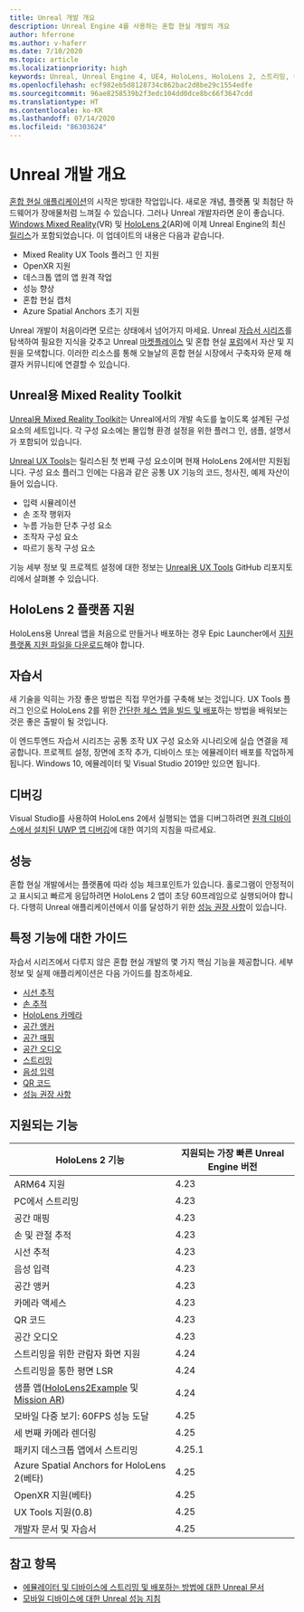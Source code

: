 ```yaml
---
title: Unreal 개발 개요
description: Unreal Engine 4를 사용하는 혼합 현실 개발의 개요
author: hferrone
ms.author: v-haferr
ms.date: 7/10/2020
ms.topic: article
ms.localizationpriority: high
keywords: Unreal, Unreal Engine 4, UE4, HoloLens, HoloLens 2, 스트리밍, 원격, 혼합 현실, 개발, 시작, 기능, 새 프로젝트, 에뮬레이터, 설명서, 가이드, 특징, 홀로그램, 게임 개발
ms.openlocfilehash: ecf982eb5d8128734c862bac2d8be29c1554edfe
ms.sourcegitcommit: 96ae8258539b2f3edc104dd0dce8bc66f3647cdd
ms.translationtype: HT
ms.contentlocale: ko-KR
ms.lasthandoff: 07/14/2020
ms.locfileid: "86303624"
---
```

# <a name="unreal-development-overview"></a>Unreal 개발 개요

<a href="https://docs.microsoft.com/windows/mixed-reality" target="_blank" title="혼합 현실 문서"> 혼합 현실 애플리케이션</a>의 시작은 방대한 작업입니다. 새로운 개념, 플랫폼 및 최첨단 하드웨어가 장애물처럼 느껴질 수 있습니다. 그러나 Unreal 개발자라면 운이 좋습니다. <a href="https://www.microsoft.com/windows/windows-mixed-reality" target="_blank" title="Windows Mixed Reality 문서">Windows Mixed Reality</a>(VR) 및 <a href="https://www.microsoft.com/hololens/hardware" target="_blank" title="HoloLens 2 문서">HoloLens 2</a>(AR)에 이제 Unreal Engine의 최신 <a href="https://docs.unrealengine.com/Support/Builds/ReleaseNotes/4_25/index.html" target="_blank" title="Unreal Engine 4.25 릴리스 정보"> 릴리스</a>가 포함되었습니다. 이 업데이트의 내용은 다음과 같습니다.
* Mixed Reality UX Tools 플러그 인 지원
* OpenXR 지원
* 데스크톱 앱의 앱 원격 작업
* 성능 향상
* 혼합 현실 캡처
* Azure Spatial Anchors 초기 지원

Unreal 개발이 처음이라면 모르는 상태에서 넘어가지 마세요. Unreal <a href="https://docs.unrealengine.com/GettingStarted/index.html" target="_blank">자습서 시리즈</a>를 탐색하여 필요한 지식을 갖추고 Unreal <a href="https://www.unrealengine.com/marketplace/store" target="_blank">마켓플레이스</a> 및 혼합 현실 <a href="https://forums.unrealengine.com/development-discussion/vr-ar-development" target="_blank">포럼</a>에서 자산 및 지원을 모색합니다. 이러한 리소스를 통해 오늘날의 혼합 현실 시장에서 구축자와 문제 해결자 커뮤니티에 연결할 수 있습니다.

## <a name="mixed-reality-toolkit-for-unreal"></a>Unreal용 Mixed Reality Toolkit

[Unreal용 Mixed Reality Toolkit](https://github.com/microsoft/MixedRealityToolkit-Unreal)는 Unreal에서의 개발 속도를 높이도록 설계된 구성 요소의 세트입니다. 각 구성 요소에는 몰입형 환경 설정을 위한 플러그 인, 샘플, 설명서가 포함되어 있습니다. 

[Unreal UX Tools](https://github.com/microsoft/MixedReality-UXTools-Unreal)는 릴리스된 첫 번째 구성 요소이며 현재 HoloLens 2에서만 지원됩니다. 구성 요소 플러그 인에는 다음과 같은 공통 UX 기능의 코드, 청사진, 예제 자산이 들어 있습니다.
* 입력 시뮬레이션
* 손 조작 행위자
* 누름 가능한 단추 구성 요소
* 조작자 구성 요소
* 따르기 동작 구성 요소

기능 세부 정보 및 프로젝트 설정에 대한 정보는 [Unreal용 UX Tools](https://github.com/microsoft/MixedReality-UXTools-Unreal) GitHub 리포지토리에서 살펴볼 수 있습니다.

## <a name="hololens-2-platform-support"></a>HoloLens 2 플랫폼 지원
HoloLens용 Unreal 앱을 처음으로 만들거나 배포하는 경우 Epic Launcher에서 [지원 플랫폼 지원 파일을 다운로드](unreal-uxt-ch6.md#packaging-and-deploying-the-app-via-device-portal)해야 합니다.

## <a name="tutorial"></a>자습서

새 기술을 익히는 가장 좋은 방법은 직접 무언가를 구축해 보는 것입니다. UX Tools 플러그 인으로 HoloLens 2를 위한 [간단한 체스 앱을 빌드 및 배포](unreal-uxt-ch1.md)하는 방법을 배워보는 것은 좋은 출발이 될 것입니다. 

이 엔드투엔드 자습서 시리즈는 공통 조작 UX 구성 요소와 시나리오에 실습 연결을 제공합니다. 프로젝트 설정, 장면에 조작 추가, 디바이스 또는 에뮬레이터 배포를 작업하게 됩니다. Windows 10, 에뮬레이터 및 Visual Studio 2019만 있으면 됩니다.

## <a name="debugging"></a>디버깅

Visual Studio를 사용하여 HoloLens 2에서 실행되는 앱을 디버그하려면 [원격 디바이스에서 설치된 UWP 앱 디버깅](https://docs.microsoft.com/visualstudio/debugger/debug-installed-app-package?view=vs-2019#remote)에 대한 여기의 지침을 따르세요.

## <a name="performance"></a>성능

혼합 현실 개발에서는 플랫폼에 따라 성능 체크포인트가 있습니다. 홀로그램이 안정적이고 표시되고 빠르게 응답하려면 HoloLens 2 앱이 초당 60프레임으로 실행되어야 합니다. 다행히 Unreal 애플리케이션에서 이를 달성하기 위한 [성능 권장 사항](performance-recommendations-for-unreal.md)이 있습니다.

## <a name="guides-to-specific-features"></a>특정 기능에 대한 가이드

자습서 시리즈에서 다루지 않은 혼합 현실 개발의 몇 가지 핵심 기능을 제공합니다. 세부 정보 및 실제 애플리케이션은 다음 가이드를 참조하세요. 
* [시선 추적](unreal-gaze-input.md)
* [손 추적](unreal-hand-tracking.md)
* [HoloLens 카메라](unreal-hololens-camera.md)
* [공간 앵커](unreal-spatial-anchors.md)
* [공간 매핑](unreal-spatial-mapping.md)
* [공간 오디오](unreal-spatial-audio.md)
* [스트리밍](unreal-streaming.md)
* [음성 입력 ](unreal-voice-input.md)
* [QR 코드](unreal-qr-codes.md)
* [성능 권장 사항](performance-recommendations-for-unreal.md)

## <a name="supported-features"></a>지원되는 기능

| HoloLens 2 기능 | 지원되는 가장 빠른 Unreal Engine 버전 |
| ----------- | ----------- |
| ARM64 지원 | 4.23 |
| PC에서 스트리밍 | 4.23 |
| 공간 매핑 | 4.23 |
| 손 및 관절 추적 | 4.23 |
| 시선 추적 | 4.23 |
| 음성 입력 | 4.23 |
| 공간 앵커 | 4.23 |
| 카메라 액세스 | 4.23 |
| QR 코드 | 4.23 |
| 공간 오디오 | 4.23 |
| 스트리밍을 위한 관람자 화면 지원 | 4.24 |
| 스트리밍을 통한 평면 LSR | 4.24 |
| 샘플 앱([HoloLens2Example](https://github.com/microsoft/MixedReality-Unreal-Samples) 및 [Mission AR](https://docs.unrealengine.com/Resources/Showcases/MissionAR/index.html)) | 4.24 |
| 모바일 다중 보기: 60FPS 성능 도달 | 4.25 |
| 세 번째 카메라 렌더링 | 4.25 |
| 패키지 데스크톱 앱에서 스트리밍 | 4.25.1 |
| Azure Spatial Anchors for HoloLens 2(베타) | 4.25 |
| OpenXR 지원(베타) | 4.25 |
| UX Tools 지원(0.8) | 4.25 |
| 개발자 문서 및 자습서 | 4.25 |

## <a name="see-also"></a>참고 항목
* <a href="https://docs.unrealengine.com/Platforms/AR/HoloLens2/index.html" target="_blank">에뮬레이터 및 디바이스에 스트리밍 및 배포하는 방법에 대한 Unreal 문서</a>
* <a href="https://docs.unrealengine.com/Platforms/Mobile/Performance/index.html" target="_blank">모바일 디바이스에 대한 Unreal 성능 지침</a>
